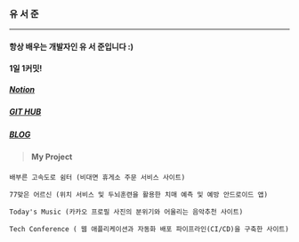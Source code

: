 ### 유 서 준

---

####   항상 배우는 개발자인 유 서 준입니다 :) 
####   1일 1커밋!

##### [Notion](https://www.notion.so/796f18a14bb9433482a4787dc8e21b46)

##### [GIT HUB](https://github.com/jigreg)

##### [BLOG](https://bgs-admin.tistory.com/)

> #### My Project

` 배부른 고속도로 쉼터 (비대면 휴게소 주문 서비스 사이트) `


`77맞은 어르신 (위치 서비스 및 두뇌훈련을 활용한 치매 예측 및 예방 안드로이드 앱)`


`Today's Music (카카오 프로필 사진의 분위기와 어울리는 음악추천 사이트)`

`Tech Conference ( 웹 애플리케이션과 자동화 배포 파이프라인(CI/CD)을 구축한 사이트)`
